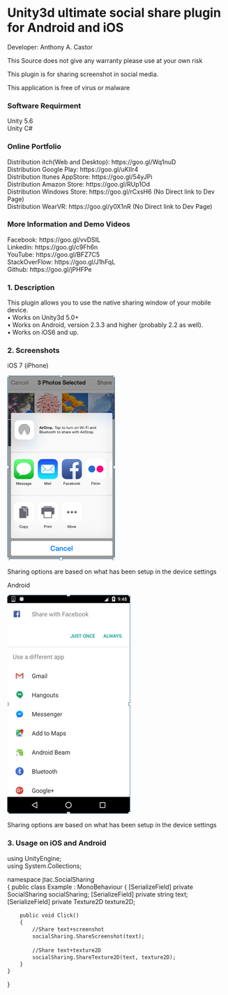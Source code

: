 # Unity3d ultimate social share plugin for Android and iOS
Developer: Anthony A. Castor

This Source does not give any warranty please use at your own risk </br>

This plugin is for sharing screenshot in social media. </br>

This application is free of virus or malware </br>

<h3>Software Requirment </h3>
Unity 5.6<br/>
Unity C#<br/>

<h3>Online Portfolio</h3>
Distribution itch(Web and Desktop): https://goo.gl/Wq1nuD </br>
Distribution Google Play: https://goo.gl/uKIIr4 </br>
Distribution Itunes AppStore: https://goo.gl/54yJPi </br>
Distribution Amazon Store: https://goo.gl/RUp1Od </br>
Distribution Windows Store: https://goo.gl/rCxsH6   (No Direct link to Dev Page) </br>
Distribution WearVR: https://goo.gl/y0X1nR  (No Direct link to Dev Page) </br>

<h3>More Information and Demo Videos </h3>
Facebook: https://goo.gl/vvDSIL </br>
Linkedin: https://goo.gl/c9Fh6n </br>
YouTube: https://goo.gl/BFZ7C5 </br>
StackOverFlow: https://goo.gl/J1hFqL </br>
Github: https://goo.gl/jPHFPe </br>


<h3>1. Description</h3>
This plugin allows you to use the native sharing window of your mobile device.</br>
•	Works on Unity3d 5.0+</br>
•	Works on Android, version 2.3.3 and higher (probably 2.2 as well).</br>
•	Works on iOS6 and up.</br>


<h3>2. Screenshots</h3>
iOS 7 (iPhone)</br>

![alt text](screenshots/1.PNG "Scene1")

Sharing options are based on what has been setup in the device settings</br>

Android</br>

![alt text](screenshots/2.PNG "Scene2")

Sharing options are based on what has been setup in the device settings</br>

<h3>3. Usage on iOS and Android</h3>
using UnityEngine;</br>
using System.Collections;</br>

namespace jtac.SocialSharing</br>
{
    public class Example : MonoBehaviour
    {
        [SerializeField]
        private SocialSharing socialSharing;
        [SerializeField]
        private string text;
        [SerializeField]
        private Texture2D texture2D;

        public void Click()
        {
            //Share text+screenshot
            socialSharing.ShareScreenshot(text);

            //Share text+texture2D
            socialSharing.ShareTexture2D(text, texture2D);
        }
    }
}


